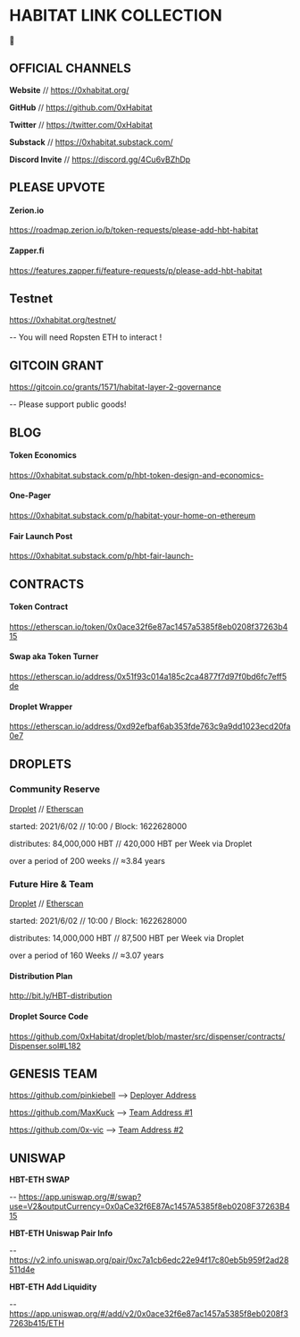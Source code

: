 # HABITAT LINK COLLECTION 
:seedling:

## OFFICIAL CHANNELS
**Website** // https://0xhabitat.org/

**GitHub** // https://github.com/0xHabitat

**Twitter** // https://twitter.com/0xHabitat

**Substack** // https://0xhabitat.substack.com/

**Discord Invite** // https://discord.gg/4Cu6vBZhDp

## PLEASE UPVOTE
#### Zerion.io
https://roadmap.zerion.io/b/token-requests/please-add-hbt-habitat
#### Zapper.fi
https://features.zapper.fi/feature-requests/p/please-add-hbt-habitat

## Testnet
https://0xhabitat.org/testnet/

-- You will need Ropsten ETH to interact !

## GITCOIN GRANT
https://gitcoin.co/grants/1571/habitat-layer-2-governance

-- Please support public goods!

## BLOG
#### Token Economics
https://0xhabitat.substack.com/p/hbt-token-design-and-economics-
#### One-Pager
https://0xhabitat.substack.com/p/habitat-your-home-on-ethereum
#### Fair Launch Post
https://0xhabitat.substack.com/p/hbt-fair-launch-

## CONTRACTS
#### Token Contract
https://etherscan.io/token/0x0ace32f6e87ac1457a5385f8eb0208f37263b415
#### Swap aka Token Turner
https://etherscan.io/address/0x51f93c014a185c2ca4877f7d97f0bd6fc7eff5de
#### Droplet Wrapper
https://etherscan.io/address/0xd92efbaf6ab353fde763c9a9dd1023ecd20fa0e7

## DROPLETS
### Community Reserve
[Droplet](https://droplet.0xhabitat.org/overview/#0x1822C9f88b18C1C2324Ae9ac0ad228aA68c56317) // [Etherscan](https://etherscan.io/address/0x1822c9f88b18c1c2324ae9ac0ad228aa68c56317)

started: 2021/6/02 // 10:00 / Block: 1622628000

distributes: 84,000,000 HBT // 420,000 HBT per Week via Droplet

over a period of 200 weeks // ≈3.84 years

### Future Hire & Team
[Droplet](https://droplet.0xhabitat.org/overview/#0x4498d2F48eB2D7473c30ec3B010B8c4CE69417Fb) // [Etherscan](https://etherscan.io/address/0x4498d2f48eb2d7473c30ec3b010b8c4ce69417fb)

started: 2021/6/02 // 10:00 / Block: 1622628000

distributes: 14,000,000 HBT // 87,500 HBT per Week via Droplet

over a period of 160 Weeks // ≈3.07 years

#### Distribution Plan
http://bit.ly/HBT-distribution

#### Droplet Source Code
https://github.com/0xHabitat/droplet/blob/master/src/dispenser/contracts/Dispenser.sol#L182

## GENESIS TEAM
https://github.com/pinkiebell 
--> [Deployer Address](https://etherscan.io/address/0xDF708717070981a8097912318C722F19eEFb3BEf)

https://github.com/MaxKuck
--> [Team Address #1](https://etherscan.io/address/0x0B5A2A20ed3773aA33274F6684E97810338c09cB)

https://github.com/0x-vic
--> [Team Address #2](https://etherscan.io/address/0x3336318C7Cd22D0A32477235637F779E7071459B)

## UNISWAP
**HBT-ETH SWAP**

-- https://app.uniswap.org/#/swap?use=V2&outputCurrency=0x0aCe32f6E87Ac1457A5385f8eb0208F37263B415

**HBT-ETH Uniswap Pair Info**

-- https://v2.info.uniswap.org/pair/0xc7a1cb6edc22e94f17c80eb5b959f2ad28511d4e

**HBT-ETH Add Liquidity**

-- https://app.uniswap.org/#/add/v2/0x0ace32f6e87ac1457a5385f8eb0208f37263b415/ETH
